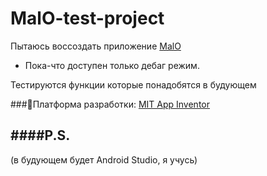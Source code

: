 # MalO-test-project
Пытаюсь воссоздать приложение [MalO](https://scpfoundation.net/scp-1471)

- Пока-что доступен только дебаг режим.

Тестируются функции которые понадобятся в будующем

###🤖Платформа разработки: [MIT App Inventor](https://appinventor.mit.edu/)

####P.S.
---

(в будующем будет Android Studio, я учусь)